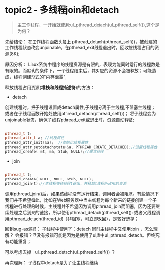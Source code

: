 # topic2 - 多线程join和detach


> 主工作线程，一开始就使用:ul_pthread_detach(ul_pthread_self()),这个是为何？

先给结论：
在工作线程函数头加上 pthread_detach(pthread_self())，被创建的工作线程状态改变unjoinable，在pthread_exit线程退出时，回收被线程占用的资源(8K);


原因分析：
Linux系统中程序的线程资源是有限的，表现为能同时运行的线程数是有限的。而默认的条件下，一个线程结束后，其对应的资源不会被释放；可能造成，线程创建形式的"内存泄露";

释放线程占用资源(**堆栈和线程描述符**)的方法：

* detach

创建线程时，把子线程设置成detach属性,子线程分离于主线程,不阻塞主线程；
或者在子线程函数开始处使用pthread_detach(pthread_self())；
将子线程变为unjoinable状态，确保子线程pthread_exit或退出时，资源自动释放;

```c++

pthread_t t;
pthread_attr_t a; //线程属性
pthread_attr_init(&a);  //初始化线程属性
pthread_attr_setdetachstate(&a, PTHREAD_CREATE_DETACHED);//设置线程属性
pthread_create( &t, &a, Stub, NULL);//建立线程

```


* join

```c++

pthread_t t;
pthread_create( NULL, NULL, Stub, NULL);
pthread_join(t);//主线程等待线程t退出，并释放t线程所占用的资源

```

调用pthread_join()后，如果该线程没有运行结束，调用者会被阻塞。有些情况下我们并不希望如此，比如在Web服务器中当主线程为每个新来的链接创建一个子线程进行处理的时候，主线程并不希望因为调用pthread_join而阻塞，因为还要继续处理之后到来的链接，所以使用pthread_detach(pthread_self()) 
或者父线程调用pthread_detach(thread_id)（非阻塞，可立即返回），是较好选择；


回到sug-as源码：
子线程中使用了：detach 同时主线程中又使用:join ，怎么理解？ 会报错？但没有报错可能是因为是使用了ul库中ul_pthread_detach。但终究有功能重复；

可以考虑去掉：ul_pthread_detach(ul_pthread_self()) ？ 

再次理解： 子线程中detach是为了让主线程继续


